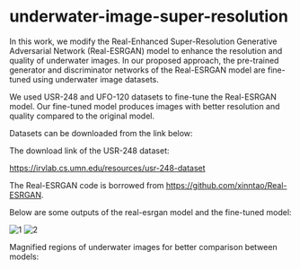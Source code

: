 # underwater-image-super-resolution

In this work, we modify the Real-Enhanced Super-Resolution Generative Adversarial Network (Real-ESRGAN) model to enhance the resolution and quality of underwater images. In our proposed approach, the pre-trained generator and discriminator networks of the Real-ESRGAN model are fine-tuned using underwater image datasets. 

We used USR-248 and UFO-120 datasets to fine-tune the Real-ESRGAN model. Our fine-tuned model produces images with better resolution and quality compared to the original model.

Datasets can be downloaded from the link below: 

The download link of the USR-248 dataset:

https://irvlab.cs.umn.edu/resources/usr-248-dataset

The Real-ESRGAN code is borrowed from https://github.com/xinntao/Real-ESRGAN.

Below are some outputs of the real-esrgan model and the fine-tuned model:

![1](https://user-images.githubusercontent.com/47056654/236951618-75663ba2-3499-4712-8e5a-b08f54589b3f.jpeg)
![2](https://user-images.githubusercontent.com/47056654/236951658-1f517de1-867a-4c46-939f-2e8aa8002703.jpeg)


Magnified regions of underwater images for better comparison between models:



